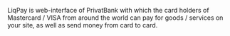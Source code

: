 LiqPay is web-interface of PrivatBank with which the card holders of Mastercard / VISA from around the world can pay for goods / services on your site, as well as send money from card to card.